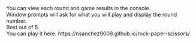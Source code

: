 <div>You can view each round and game results in the console.</div>
<div>Window prompts will ask for what you will play and display the round number.</div>
<div>Best out of 5.</div>
<div> You can play it here: https://nsanchez9009.github.io/rock-paper-scissors/</div>

